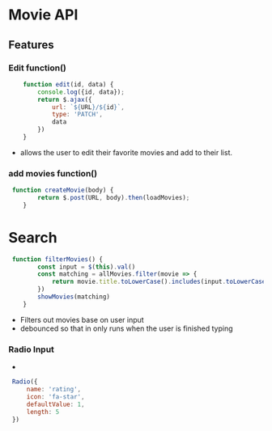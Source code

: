 # Movie API
## 
## Features
### Edit function()
````javascript
    function edit(id, data) {
        console.log({id, data});
        return $.ajax({
            url: `${URL}/${id}`,
            type: 'PATCH',
            data
        })
    }
````
- allows the user to edit their favorite movies and add to their list.
### add movies function()
```javascript
 function createMovie(body) {
        return $.post(URL, body).then(loadMovies);
    }
```
# Search 
```javascript
 function filterMovies() {
        const input = $(this).val()
        const matching = allMovies.filter(movie => {
            return movie.title.toLowerCase().includes(input.toLowerCase())
        })
        showMovies(matching)
    }
```
- Filters out movies base on user input
- debounced so that in only runs when the user is finished typing

### Radio Input 
- 
```javascript
 Radio({
     name: 'rating',
     icon: 'fa-star',
     defaultValue: 1,
     length: 5
 })
```
